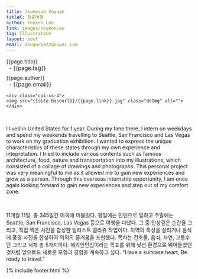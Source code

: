 ```yaml
---
title: Jeunesse Voyage
titleK: 청춘여행
author: Yeyeon Lee
link: images/YeyeonLee
tag: Illustration
layout: post
email: dongari032@naver.com
---	
```


<div class="container">

<div class="deDep">
{{page.title}}<br>
<p style="font-size:15px; margin:0px; padding:0px 0px 0px 8px; margin:0px 0px 8px 0px;">- {{page.tag}}</p>
{{page.author}}<br>
<p style="font-size:15px; margin:0px; padding:0px 0px 0px 8px;">- {{page.email}}</p>
</div>


<div class="row" class="imgcolor">
	
	<div class="col-xs-4">
	<img src="{{site.baseurl}}/{{page.link}}.jpg" class="deImg" alt=""></div>
	
</div>
<br>

<div class="det lato">



I lived in United States for 1 year. During my time there, I intern on weekdays and spend my weekends travelling to Seattle, San Francisco and Las Vegas to work on my graduation exhibition. I wanted to express the unique characteristics of these states through my own experience and intepretation. I tried to include various contents such as famous architecture, food, nature and transportation into my illustrations, which consisted of a collage of drawings and photographs. This personal project was very meaningful to me as it allowed me to gain new experiences and grow as a person. Through this overseas internship opportunity, I am once again looking forward to gain new experiences and step out of my comfort zone.




</div>

<br>

<div class="noto">

11개월 11일, 총 345일간 미국에 머물렀다. 평일에는 인턴으로 일하고 주말에는 Seattle, San Francisco, Las Vegas 등으로 여행을 다녔다. 그 중 인상깊은 순간을 그리고, 직접 찍은 사진을 합성한 일러스트 콜라쥬 작업이다. 지역의 특성을 살리거나 음식에 풍경 사진을 합성하여 의외의 즐거움을 표현했다. 목차는 건축물, 음식, 자연, 교통수단 그리고 서체 총 5가지이다. 해외인턴십이라는 목표를 위해 낯선 환경으로 뛰어들었던 것처럼 앞으로도 새로운 모험과 경험을 계속하고 싶다. "Have a suitcase heart, Be ready to travel."


</div>


	

</div> 

{% include footer.html %}